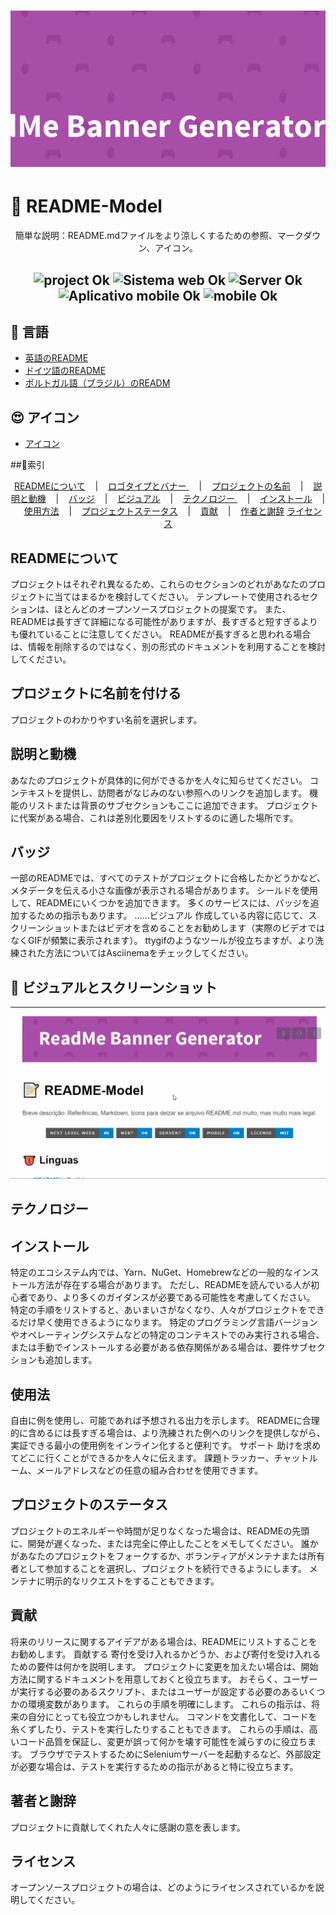 <h1 align="center">
    <img alt="Banner" title="#Banner" style="object-fit: cover; height:250px;" src=".github/readmebanner.png"  />
</h1>

# 📝 README-Model

<p align="center"> 簡単な説明：README.mdファイルをより涼しくするための参照、マークダウン、アイコン。 </p>

<h2 align="center">
  <img src="https://img.shields.io/badge/NewProject-README-blue?style=for-the-badge" alt="project Ok" />
  <img src="https://img.shields.io/badge/web%3F-ok-blue?style=for-the-badge" alt="Sistema web Ok" />
  <img src="https://img.shields.io/badge/server%3F-ok-blue?style=for-the-badge" alt="Server Ok" />
  <img src="https://img.shields.io/badge/Mobile%3F-OK-blue?style=for-the-badge" alt="Aplicativo mobile Ok" />
  <img src="https://img.shields.io/badge/license-MIT-blue?style=for-the-badge" alt="mobile Ok" />
</h2>

## 👅 言語

- [英語のREADME](README-EN.md)
- [ドイツ語のREADME](README-DE.md)
- [ポルトガル語（ブラジル）のREADM](README.md)

## 😍 アイコン

- [アイコン](gistfile1.md)

##📌索引      

<p align = "center">        
  <a href="#readmeについて"> READMEについて</a>&nbsp;&nbsp;&nbsp; |&nbsp;&nbsp;&nbsp;        
  <a href="#ロゴタイプとバナー"> ロゴタイプとバナー </a>&nbsp;&nbsp;&nbsp; |&nbsp;&nbsp;&nbsp;        
  <a href="#プロジェクトの名前">プロジェクトの名前</a>&nbsp;&nbsp;&nbsp; |&nbsp;&nbsp;&nbsp;          
  <a href="#説明と動機">説明と動機</a>&nbsp;&nbsp;&nbsp; |&nbsp;&nbsp;&nbsp;        
  <a href="#badges">バッジ</a>&nbsp;&nbsp;&nbsp; |&nbsp;&nbsp;&nbsp;        
  <a href="#ビジュアル">ビジュアル</a>&nbsp;&nbsp;&nbsp; |&nbsp;&nbsp;&nbsp;        
  <a href="#テクノロジー"> テクノロジー </a>&nbsp;&nbsp;&nbsp; |&nbsp;&nbsp;&nbsp;        
  <a href="#インストール">インストール</a>&nbsp;&nbsp;&nbsp; |&nbsp;&nbsp;&nbsp;        
  <a href="#使用方法">使用方法</a>&nbsp;&nbsp;&nbsp; |&nbsp;&nbsp;&nbsp;       
  <a href="#プロジェクトステータス">プロジェクトステータス</a>&nbsp;&nbsp;&nbsp; |&nbsp;&nbsp;&nbsp;        
  <a href="#貢献">貢献</a>&nbsp;&nbsp;&nbsp; |&nbsp;&nbsp;&nbsp;        
  <a href="#作者と謝辞">作者と謝辞</a>       
  <a href="#-license">ライセンス</a>      
 </p>                
 
 ## READMEについて           
 
 プロジェクトはそれぞれ異なるため、これらのセクションのどれがあなたのプロジェクトに当てはまるかを検討してください。 テンプレートで使用されるセクションは、ほとんどのオープンソースプロジェクトの提案です。 また、READMEは長すぎて詳細になる可能性がありますが、長すぎると短すぎるよりも優れていることに注意してください。  READMEが長すぎると思われる場合は、情報を削除するのではなく、別の形式のドキュメントを利用することを検討してください。           
 
 ## プロジェクトに名前を付ける           
 
 プロジェクトのわかりやすい名前を選択します。           
 
 ## 説明と動機           
 
 あなたのプロジェクトが具体的に何ができるかを人々に知らせてください。 コンテキストを提供し、訪問者がなじみのない参照へのリンクを追加します。 機能のリストまたは背景のサブセクションもここに追加できます。 プロジェクトに代案がある場合、これは差別化要因をリストするのに適した場所です。           
 
 ## バッジ           
 
 一部のREADMEでは、すべてのテストがプロジェクトに合格したかどうかなど、メタデータを伝える小さな画像が表示される場合があります。 シールドを使用して、READMEにいくつかを追加できます。 多くのサービスには、バッジを追加するための指示もあります。           ……ビジュアル           作成している内容に応じて、スクリーンショットまたはビデオを含めることをお勧めします（実際のビデオではなくGIFが頻繁に表示されます）。  ttygifのようなツールが役立ちますが、より洗練された方法についてはAsciinemaをチェックしてください。           
 
## 📸 ビジュアルとスクリーンショット

-------------
 <p align="center">
  <img src=".github/Readmedemo.gif" alt="GIF" width="700px" />
</p>

 ## テクノロジー                              
 
 ## インストール           
 
 特定のエコシステム内では、Yarn、NuGet、Homebrewなどの一般的なインストール方法が存在する場合があります。 ただし、READMEを読んでいる人が初心者であり、より多くのガイダンスが必要である可能性を考慮してください。 特定の手順をリストすると、あいまいさがなくなり、人々がプロジェクトをできるだけ早く使用できるようになります。 特定のプログラミング言語バージョンやオペレーティングシステムなどの特定のコンテキストでのみ実行される場合、または手動でインストールする必要がある依存関係がある場合は、要件サブセクションも追加します。           
 
 ## 使用法           
 
 自由に例を使用し、可能であれば予想される出力を示します。  READMEに合理的に含めるには長すぎる場合は、より洗練された例へのリンクを提供しながら、実証できる最小の使用例をインライン化すると便利です。      サポート           助けを求めてどこに行くことができるかを人々に伝えます。 課題トラッカー、チャットルーム、メールアドレスなどの任意の組み合わせを使用できます。           
 
 ## プロジェクトのステータス           
 
 プロジェクトのエネルギーや時間が足りなくなった場合は、READMEの先頭に、開発が遅くなった、または完全に停止したことをメモしてください。 誰かがあなたのプロジェクトをフォークするか、ボランティアがメンテナまたは所有者として参加することを選択し、プロジェクトを続行できるようにします。 メンテナに明示的なリクエストをすることもできます。           
 
 ## 貢献           
 
 将来のリリースに関するアイデアがある場合は、READMEにリストすることをお勧めします。      貢献する           寄付を受け入れるかどうか、および寄付を受け入れるための要件は何かを説明します。           プロジェクトに変更を加えたい場合は、開始方法に関するドキュメントを用意しておくと役立ちます。 おそらく、ユーザーが実行する必要のあるスクリプト、またはユーザーが設定する必要のあるいくつかの環境変数があります。 これらの手順を明確にします。 これらの指示は、将来の自分にとっても役立つかもしれません。           コマンドを文書化して、コードを糸くずしたり、テストを実行したりすることもできます。 これらの手順は、高いコード品質を保証し、変更が誤って何かを壊す可能性を減らすのに役立ちます。 ブラウザでテストするためにSeleniumサーバーを起動するなど、外部設定が必要な場合は、テストを実行するための指示があると特に役立ちます。           
 
 ## 著者と謝辞           
 
 プロジェクトに貢献してくれた人々に感謝の意を表します。           
 
 ## ライセンス           
 
 オープンソースプロジェクトの場合は、どのようにライセンスされているかを説明してください。
